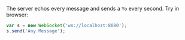The server echos every message and sends a `Yo` every second. 
Try in browser:
```javascript
var s = new WebSocket('ws://localhost:8080');
s.send('Any Message');
```
 
